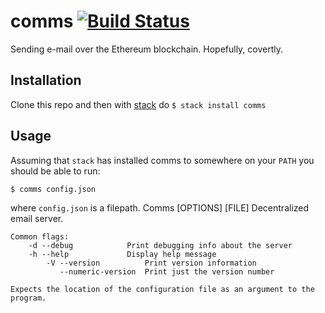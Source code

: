 # comms [![Build Status](https://travis-ci.com/aputlock/comms.svg?token=su2fqvpmA5RE6UXKS1zp&branch=master)](https://travis-ci.com/aputlock/comms)
Sending e-mail over the Ethereum blockchain. Hopefully, covertly.
## Installation
Clone this repo and then with [stack](https://www.haskellstack.org/) do ```$ stack install comms```

## Usage

Assuming that `stack` has installed comms to somewhere on your `PATH` you should
be able to run:
```sh
$ comms config.json
```
where `config.json` is a filepath.
    Comms [OPTIONS] [FILE]
        Decentralized email server.

    Common flags:
        -d --debug            Print debugging info about the server
	    -h --help             Display help message
	        -V --version          Print version information
		       --numeric-version  Print just the version number

    Expects the location of the configuration file as an argument to the program.